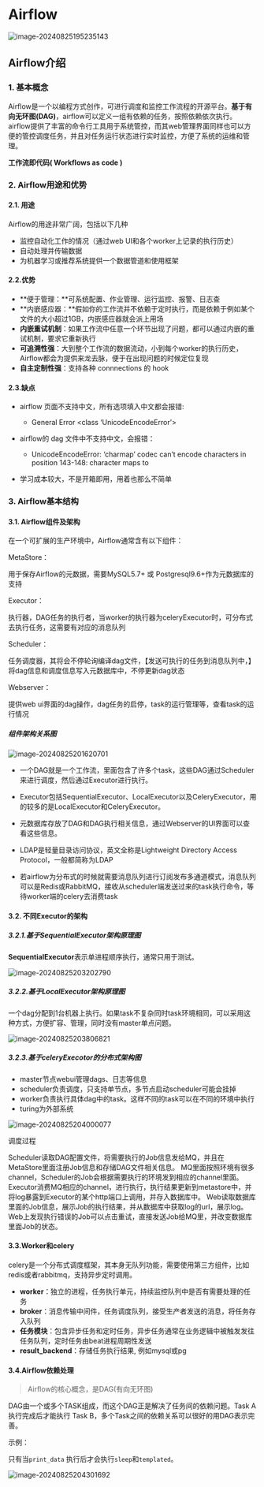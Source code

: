 # Airflow

![image-20240825195235143](assets/Operator/image-20240825195235143.png)

## Airflow介绍

### 1. 基本概念

Airflow是一个以编程方式创作，可进行调度和监控工作流程的开源平台。**基于有向无环图(DAG)**，airflow可以定义一组有依赖的任务，按照依赖依次执行。airflow提供了丰富的命令行工具用于系统管控，而其web管理界面同样也可以方便的管控调度任务，并且对任务运行状态进行实时监控，方便了系统的运维和管理。

**工作流即代码( Workflows as code )**

### 2. Airflow用途和优势

#### 2.1. 用途

Airflow的用途非常广阔，包括以下几种

- 监控自动化工作的情况（通过web UI和各个worker上记录的执行历史）
- 自动处理并传输数据
- 为机器学习或推荐系统提供一个数据管道和使用框架

#### 2.2.优势

- **便于管理：**可系统配置、作业管理、运行监控、报警、日志查
- **内嵌感应器：**假如你的工作流并不依赖于定时执行，而是依赖于例如某个文件的大小超过1GB，内嵌感应器就会派上用场
- **内嵌重试机制**：如果工作流中任意一个环节出现了问题，都可以通过内嵌的重试机制，要求它重新执行
- **可追溯性强**：大到整个工作流的数据流动，小到每个worker的执行历史，Airflow都会为提供来龙去脉，便于在出现问题的时候定位复现
- **自主定制性强**：支持各种 connnections 的 hook

#### 2.3.缺点

- airflow 页面不支持中文，所有选项填入中文都会报错: 
  - General Error <class ‘UnicodeEncodeError’>

- airflow的 dag 文件中不支持中文，会报错：
  - UnicodeEncodeError: ‘charmap’ codec can’t encode characters in position 143-148: character maps to

- 学习成本较大，不是开箱即用，用着也那么不简单

### 3. Airflow基本结构

#### 3.1. Airflow组件及架构

在一个可扩展的生产环境中，Airflow通常含有以下组件：

MetaStore：

 用于保存Airflow的元数据，需要MySQL5.7+ 或 Postgresql9.6+作为元数据库的支持

Executor：

 执行器，DAG任务的执行者，当worker的执行器为celeryExecutor时，可分布式去执行任务，这需要有对应的消息队列

Scheduler：

 任务调度器，其将会不停轮询编译dag文件，【发送可执行的任务到消息队列中，】将dag信息和调度信息写入元数据库中，不停更新dag状态

Webserver：

 提供web ui界面的dag操作，dag任务的启停，task的运行管理等，查看task的运行情况

##### 组件架构关系图

![image-20240825201620701](assets/Operator/image-20240825201620701.png)

- 一个DAG就是一个工作流，里面包含了许多个task，这些DAG通过Scheduler来进行调度，然后通过Executor进行执行。

- Executor包括SequentialExecutor、LocalExecutor以及CeleryExecutor，用的较多的是LocalExecutor和CeleryExecutor。

- 元数据库存放了DAG和DAG执行相关信息，通过Webserver的UI界面可以查看这些信息。

- LDAP是轻量目录访问协议，英文全称是Lightweight Directory Access Protocol，一般都简称为LDAP

- 若airflow为分布式的时候就需要消息队列进行订阅发布多通道模式，消息队列可以是Redis或RabbitMQ，接收从scheduler端发送过来的task执行命令，等待worker端的celery去消费task

  

#### 3.2. 不同Executor的架构

##### 3.2.1.基于SequentialExecutor架构原理图

**SequentialExecutor**表示单进程顺序执行，通常只用于测试。

![image-20240825203202790](assets/Operator/image-20240825203202790.png)

##### 3.2.2.基于LocalExecutor架构原理图

一个dag分配到1台机器上执行。如果task不复杂同时task环境相同，可以采用这种方式，方便扩容、管理，同时没有master单点问题。

![image-20240825203806821](assets/Operator/image-20240825203806821.png)

##### 3.2.3.基于celeryExecotor的分布式架构图

- master节点webui管理dags、日志等信息
- scheduler负责调度，只支持单节点，多节点启动scheduler可能会挂掉
- worker负责执行具体dag中的task。这样不同的task可以在不同的环境中执行
- turing为外部系统

![image-20240825204000077](assets/Operator/image-20240825204000077.png)

调度过程

Scheduler读取DAG配置文件，将需要执行的Job信息发给MQ，并且在MetaStore里面注册Job信息和存储DAG文件相关信息。
MQ里面按照环境有很多channel，Scheduler的Job会根据需要执行的环境发到相应的channel里面。
Executor消费MQ相应的channel，进行执行，执行结果更新到metastore中，并将log暴露到Executor的某个http端口上调用，并存入数据库中。
Web读取数据库里面的Job信息，展示Job的执行结果，并从数据库中获取log的url，展示log。
Web上发现执行错误的Job可以点击重试，直接发送Job给MQ里，并改变数据库里面Job的状态。

#### 3.3.Worker和celery

celery是一个分布式调度框架，其本身无队列功能，需要使用第三方组件，比如redis或者rabbitmq，支持异步定时调用。

- **worker**：独立的进程，任务执行单元，持续监控队列中是否有需要处理的任务
- **broker**：消息传输中间件，任务调度队列，接受生产者发送的消息，将任务存入队列
- **任务模块**：包含异步任务和定时任务，异步任务通常在业务逻辑中被触发发往任务队列，定时任务由beat进程周期性发送
- **result_backend**：存储任务执行结果, 例如mysql或pg

#### 3.4.Airflow依赖处理

> Airflow的核心概念，是DAG(有向无环图)

DAG由一个或多个TASK组成，而这个DAG正是解决了任务间的依赖问题。Task A 执行完成后才能执行 Task B，多个Task之间的依赖关系可以很好的用DAG表示完善。

示例：

只有当`print_data` 执行后才会执行`sleep`和`templated`。

![image-20240825204301692](assets/Operator/image-20240825204301692.png)

















